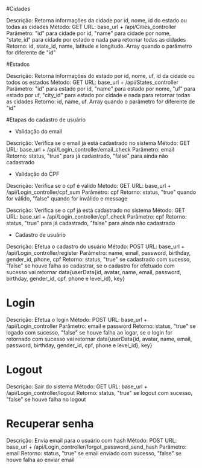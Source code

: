 #Cidades

Descrição: Retorna informações da cidade por id, nome, id do estado ou todas as cidades
Método: GET
URL: base_url + /api/Cities_controller
Parâmetro: "id" para cidade por id, "name" para cidade por nome, "state_id" para cidade por estado e nada para retornar todas as cidades
Retorno: id, state_id, name, latitude e longitude. Array quando o parâmetro for diferente de "id"

#Estados

Descrição: Retorna informações do estado por id, nome, uf, id da cidade ou todos os estados
Método: GET
URL: base_url + /api/States_controller
Parâmetro: "id" para estado por id, "name" para estado por nome, "uf" para estado por uf,  "city_id" para estado por cidade e nada para retornar todas as cidades
Retorno: id, name, uf. Array quando o parâmetro for diferente de "id"

#Etapas do cadastro de usuário

- Validação do email

Descrição: Verifica se o email já está cadastrado no sistema
Método: GET
URL: base_url + /api/Login_controller/email_check
Parâmetro: email
Retorno: status, "true" para já cadastrado, "false" para ainda não cadastrado

- Validação do CPF

Descrição: Verifica se o cpf é válido
Método: GET
URL: base_url + /api/Login_controller/cpf_sum
Parâmetro: cpf
Retorno: status, "true" quando for válido, "false" quando for inválido e message

Descrição: Verifica se o cpf já está cadastrado no sistema
Método: GET
URL: base_url + /api/Login_controller/cpf_check
Parâmetro: cpf
Retorno: status, "true" para já cadastrado, "false" para ainda não cadastrado

- Cadastro de usuário

Descrição: Efetua o cadastro do usuário
Método: POST
URL: base_url + /api/Login_controller/register
Parâmetro: name, email, password, birthday, gender_id, phone, cpf
Retorno: status, "true" se cadastrado com sucesso, "false" se houve falha ao cadastrar, se o cadastro for efetuado com sucesso vai retornar data{userData{id, avatar, name, email, password, birthday, gender_id, cpf, phone e level_id}, key}


# Login


Descrição: Efetua o login
Método: POST
URL: base_url + /api/Login_controller
Parâmetro: email e password
Retorno: status, "true" se logado com sucesso, "false" se houve falha ao logar, se o login for retornado com sucesso vai retornar data{userData{id, avatar, name, email, password, birthday, gender_id, cpf, phone e level_id}, key}

# Logout

Descrição: Sair do sistema
Método: GET
URL: base_url + /api/Login_controller/logout
Retorno: status, "true" se logout com sucesso, "false" se houve falha no logout

# Recuperar senha

Descrição: Envia email para o usuário com hash
Método: POST
URL: base_url + /api/Login_controller/forgot_password_send_hash
Parâmetro: email
Retorno: status, "true" se email enviado com sucesso, "false" se houve falha ao enviar email
